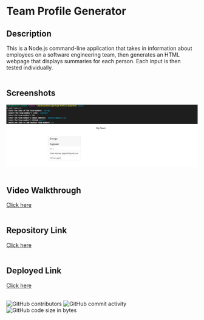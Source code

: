 # Team Profile Generator

## Description
This is a Node.js command-line application that takes in information about employees on a software engineering team, then generates an HTML webpage that displays summaries for each person. Each input is then tested individually.
<br>
<br>

## Screenshots
![Inputs](./assets/inputs.PNG?raw=true "Inputs")
<br>
![Result](./assets/result.PNG?raw=true "Result")
<br>
<br>

## Video Walkthrough
[Click here](https://youtu.be/E4tAPCM2DNg)
<br>
<br>

## Repository Link
[Click here](https://github.com/ggeils/Team-Profile-Generator)
<br>
<br>

## Deployed Link
[Click here](https://ggeils.github.io/Team-Profile-Generator/)
<br>
<br>

![GitHub contributors](https://img.shields.io/github/contributors/ggeils/Team-Profile-Generator?style=for-the-badge) ![GitHub commit activity](https://img.shields.io/github/commit-activity/m/ggeils/Team-Profile-Generator?style=for-the-badge) ![GitHub code size in bytes](https://img.shields.io/github/languages/code-size/ggeils/Team-Profile-Generator?style=for-the-badge)